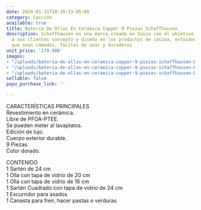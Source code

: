 ```yaml
---
date: 2020-01-31T10:39:13-05:00
category: Cocción
available: true
title: Batería De Ollas En Cerámica Copper 9 Piezas Schaffhausen
description: Schaffhausen es una marca creada en Suiza con el objetivo de ofrecerle
  a sus clientes concepto y diseño en los productos de cocina, enfocándose en artículos
  que sean cómodos, fáciles de usar y duraderos
unit_price: '179.900'
images:
- "/uploads/bateria-de-ollas-en-ceramica-copper-9-piezas-schaffhausen-D_NQ_NP_647178-MCO40450341924_012020-F.jpg"
- "/uploads/bateria-de-ollas-en-ceramica-copper-9-piezas-schaffhausen-D_NQ_NP_925988-MCO40450276442_012020-F.jpg"
- "/uploads/bateria-de-ollas-en-ceramica-copper-9-piezas-schaffhausen-D_NQ_NP_996174-MCO40450274741_012020-F.jpg"
sellable: false
payu_purchase_link: ''

---
```

CARACTERÍSTICAS PRINCIPALES  
Revestimiento en cerámica.  
Libre de PFOA-PTEE.  
Se pueden meter al lavaplatos.  
Edición de lujo.  
Cuerpo exterior durable.  
9 Piezas.  
Color dorado.  
  
  
CONTENIDO  
1 Sartén de 24 cm  
1 Olla con tapa de vidrio de 20 cm  
1 Olla con tapa de vidrio de 16 cm  
1 Sartén Cuadrado con tapa de vidrio de 24 cm  
1 Escurridor para asados  
1 Canasta para freir, hacer pastas o verduras